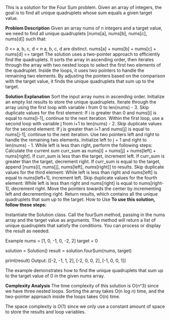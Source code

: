 This is a solution for the Four Sum problem. Given an array of integers, the goal is to find all unique quadruplets whose sum equals a given target value.

**Problem Description**
Given an array nums of n integers and a target value, we need to find all unique quadruplets [nums[a], nums[b], nums[c], nums[d]] such that:

0 <= a, b, c, d < n
a, b, c, d are distinct.
nums[a] + nums[b] + nums[c] + nums[d] == target
The solution uses a two-pointer approach to efficiently find the quadruplets. 
It sorts the array in ascending order, 
then iterates through the array with two nested loops to select the first two elements of the quadruplet. Inside the loops, 
it uses two pointers to handle the remaining two elements.
By adjusting the pointers based on the comparison with the target value, it finds the unique quadruplets that sum up to the target.

**Solution Explanation**
Sort the input array nums in ascending order.
Initialize an empty list results to store the unique quadruplets.
Iterate through the array using the first loop with variable i from 0 to len(nums) - 3.
Skip duplicate values for the first element: If i is greater than 0 and nums[i] is equal to nums[i-1], continue to the next iteration.
Within the first loop, use a second loop with variable j from i+1 to len(nums) - 2.
Skip duplicate values for the second element: If j is greater than i+1 and nums[j] is equal to nums[j-1], continue to the next iteration.
Use two pointers left and right to handle the remaining two elements.
Initialize left to j + 1 and right to len(nums) - 1.
While left is less than right, perform the following steps:
Calculate the current sum curr_sum as nums[i] + nums[j] + nums[left] + nums[right].
If curr_sum is less than the target, increment left.
If curr_sum is greater than the target, decrement right.
If curr_sum is equal to the target, append [nums[i], nums[j], nums[left], nums[right]] to results.
Skip duplicate values for the third element: While left is less than right and nums[left] is equal to nums[left+1], increment left.
Skip duplicate values for the fourth element: While left is less than right and nums[right] is equal to nums[right-1], decrement right.
Move the pointers towards the center by incrementing left and decrementing right.
Return results, which contains all the unique quadruplets that sum up to the target.
How to Use
**To use this solution, follow these steps:**

Instantiate the Solution class.
Call the fourSum method, passing in the nums array and the target value as arguments.
The method will return a list of unique quadruplets that satisfy the conditions.
You can process or display the result as needed.

Example
nums = [1, 0, -1, 0, -2, 2]
target = 0

solution = Solution()
result = solution.fourSum(nums, target)

print(result)
Output:
[[-2, -1, 1, 2], [-2, 0, 0, 2], [-1, 0, 0, 1]]

The example demonstrates how to find the unique quadruplets that sum up to the target value of 0 in the given nums array.

**Complexity Analysis**
The time complexity of this solution is O(n^3) since we have three nested loops. Sorting the array takes O(n log n) time,
and the two-pointer approach inside the loops takes O(n) time.

The space complexity is O(1) since we only use a constant amount of space to store the results and loop variables.
